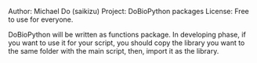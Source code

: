 Author: Michael Do (saikizu)
Project: DoBioPython packages
License: Free to use for everyone.

DoBioPython will be written as functions package.
In developing phase, if you want to use it for your script, you should copy the library you want to the same folder with the main script, then, import it as the library.
